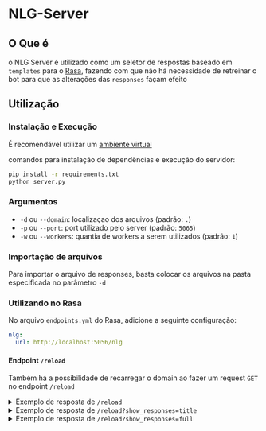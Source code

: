 # NLG-Server

## O Que é

o NLG Server é utilizado como um seletor de respostas baseado em `templates` para o [Rasa](https://github.com/RasaHQ/rasa), fazendo com que não há necessidade de retreinar o bot para que as alterações das `responses` façam efeito


##  Utilização

### Instalação e Execução

É recomendável utilizar um [ambiente virtual](https://docs.python.org/3.8/tutorial/venv.html)

comandos para instalação de dependências e execução do servidor:
```sh
pip install -r requirements.txt
python server.py
``` 

### Argumentos
 - `-d` ou `--domain`: localizaçao dos arquivos (padrão: `.`)
 - `-p` ou `--port`: port utilizado pelo server (padrão: `5065`)
 - `-w` ou `--workers`: quantia de workers a serem utilizados (padrão: `1`)

### Importação de arquivos
Para importar o arquivo de responses, basta colocar os arquivos na pasta especificada no parâmetro `-d` 

### Utilizando no Rasa
No arquivo `endpoints.yml` do Rasa, adicione a seguinte configuração:
```yml
nlg:
  url: http://localhost:5056/nlg
```

#### Endpoint `/reload`

Também há a possibilidade de recarregar o domain ao fazer um request `GET` no endpoint `/reload`
<details>
<summary>Exemplo de resposta de <code>/reload</code></summary>
<pre>
{
 "text":"Loaded 6 responses",
 "domain_path":"."
}
</pre>
</details>

<details>
<summary>Exemplo de resposta de <code>/reload?show_responses=title</code></summary>
<pre>
{
 "text":"Loaded 6 responses",
 "domain_path":".",
 "responses":[
  "utter_greet",
  "utter_cheer_up",
  "utter_did_that_help",
  "utter_happy",
  "utter_goodbye",
  "utter_iamabot"
 ]
}
</pre>
</details>

<details>
<summary>Exemplo de resposta de <code>/reload?show_responses=full</code></summary>
<pre>
{
 "text":"Loaded 6 responses",
 "domain_path":".",
 "responses":{
  "utter_greet":[
   {
    "text":"Hey! How are you?"
   }
  ],
  "utter_cheer_up":[
   {
    "text":"Here is something to cheer you up:",
    "image":"https:\/\/i.imgur.com\/nGF1K8f.jpg"
   }
  ],
  "utter_did_that_help":[
   {
    "text":"Did that help you?"
   }
  ],
  "utter_happy":[
   {
    "text":"Great, carry on!"
   }
  ],
  "utter_goodbye":[
   {
    "text":"Bye"
   }
  ],
  "utter_iamabot":[
   {
    "text":"I am a bot, powered by Rasa."
   }
  ]
 }
}
</pre>
</details>
